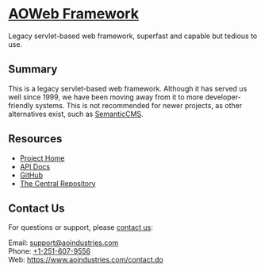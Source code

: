 # [AOWeb Framework](https://www.aoindustries.com/aoweb-framework/)
Legacy servlet-based web framework, superfast and capable but tedious to use.

## Summary
This is a legacy servlet-based web framework.  Although it has served us well
since 1999, we have been moving away from it to more developer-friendly
systems.  This is not recommended for newer projects, as other alternatives
exist, such as [SemanticCMS](https://semanticcms.com/).

## Resources
* [Project Home](https://www.aoindustries.com/aoweb-framework/)
* [API Docs](https://www.aoindustries.com/aoweb-framework/apidocs/)
* [GitHub](https://github.com/aoindustries/aoweb-framework)
* [The Central Repository](http://search.maven.org/#search|gav|1|g:%22com.aoindustries%22%20AND%20a:%22aoweb-framework%22)

## Contact Us
For questions or support, please [contact us](https://www.aoindustries.com/contact.do):

Email: [support@aoindustries.com](mailto:support@aoindustries.com)  
Phone: [+1-251-607-9556](tel:+1-251-607-9556)  
Web: https://www.aoindustries.com/contact.do
